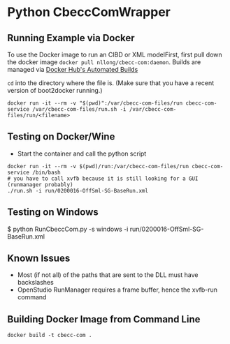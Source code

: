 
# Python CbeccComWrapper

## Running Example via Docker

To use the Docker image to run an CIBD or XML modelFirst, first pull down the docker image `docker pull nllong/cbecc-com:daemon`. Builds are managed via [Docker Hub's Automated Builds](https://registry.hub.docker.com/u/nllong/cbecc-com/)

`cd` into the directory where the file is. (Make sure that you have a recent version of boot2docker running.)

```
docker run -it --rm -v "$(pwd)":/var/cbecc-com-files/run cbecc-com-service /var/cbecc-com-files/run.sh -i /var/cbecc-com-files/run/<filename>
```

## Testing on Docker/Wine

* Start the container and call the python script

```
docker run -it --rm -v $(pwd)/run:/var/cbecc-com-files/run cbecc-com-service /bin/bash
# you have to call xvfb because it is still looking for a GUI (runmanager probably)
./run.sh -i run/0200016-OffSml-SG-BaseRun.xml
```

## Testing on Windows

$ python RunCbeccCom.py -s windows -i run/0200016-OffSml-SG-BaseRun.xml

## Known Issues

* Most (if not all) of the paths that are sent to the DLL must have backslashes
* OpenStudio RunManager requires a frame buffer, hence the xvfb-run command

## Building Docker Image from Command Line

```
docker build -t cbecc-com .
```
